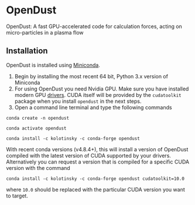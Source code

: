 # OpenDust
OpenDust: A fast GPU-accelerated code for calculation forces, acting on micro-particles in a plasma flow

## Installation
OpenDust is installed using [Miniconda](https://docs.conda.io/en/latest/miniconda.html).

1. Begin by installing the most recent 64 bit, Python 3.x version of Miniconda
2. For using OpenDust you need Nvidia GPU. Make sure you have installed modern GPU [drivers](https://www.nvidia.com/Download/index.aspx). CUDA itself will be provided by the `cudatoolkit` package when you install `opendust` in the next steps.
3. Open a command line terminal and type the following commands
```
conda create -n opendust
```
```
conda activate opendust
```
```
conda install -c kolotinsky -c conda-forge opendust
```
With recent conda versions (v4.8.4+), this will install a version of OpenDust compiled with the latest version of CUDA supported by your drivers. Alternatively you can request a version that is compiled for a specific CUDA version with the command
```
conda install -c kolotinsky -c conda-forge opendust cudatoolkit=10.0
```
where `10.0` should be replaced with the particular CUDA version you want to target.
